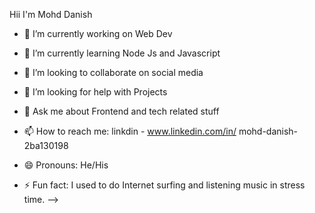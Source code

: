 Hii I'm Mohd Danish






- 🔭 I’m currently working on Web Dev
- 🌱 I’m currently learning Node Js and Javascript
- 👯 I’m looking to collaborate on social media
- 🤔 I’m looking for help with Projects
- 💬 Ask me about Frontend and tech related stuff
- 📫 How to reach me: linkdin - www.linkedin.com/in/ 
mohd-danish-2ba130198

- 😄 Pronouns: He/His
- ⚡ Fun fact: I used to do Internet surfing and listening music in stress time.
-->
